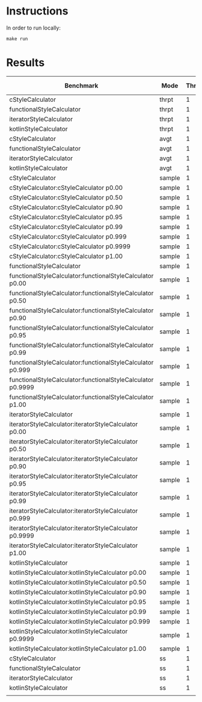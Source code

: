 # Instructions
In order to run locally:

```
make run
```

# Results
| Benchmark                                                                             | Mode   | Threads | Samples | Score           | Score Error (99.9%) | Unit   |
| ------------------------------------------------------------------------------------- | ------ | ------- | ------- | --------------- | ------------------- | ------ |
| cStyleCalculator                                            | thrpt  | 1       | 25      | 1.698106        | 0.238484            | ops/ns |
| functionalStyleCalculator                                   | thrpt  | 1       | 25      | 0.041903        | 0.002721            | ops/ns |
| iteratorStyleCalculator                                     | thrpt  | 1       | 25      | 1.970580        | 0.152724            | ops/ns |
| kotlinStyleCalculator                                     | thrpt  | 1       | 25      | 1.881233        | 0.198123            | ops/ns |
| cStyleCalculator                                            | avgt   | 1       | 25      | 0.582806        | 0.054818            | ns/op  |
| functionalStyleCalculator                                   | avgt   | 1       | 25      | 25.010708       | 2.069345            | ns/op  |
| iteratorStyleCalculator                                     | avgt   | 1       | 25      | 0.603647        | 0.042062            | ns/op  |
| kotlinStyleCalculator                                     | avgt   | 1       | 25      | 0.579168        | 0.037932            | ns/op  |
| cStyleCalculator                                            | sample | 1       | 767765  | 48.691180       | 2.202561            | ns/op  |
| cStyleCalculator:cStyleCalculator p0.00                     | sample | 1       | 1       | 0.000000        | NaN                 | ns/op  |
| cStyleCalculator:cStyleCalculator p0.50                     | sample | 1       | 1       | 0.000000        | NaN                 | ns/op  |
| cStyleCalculator:cStyleCalculator p0.90                     | sample | 1       | 1       | 100.000000      | NaN                 | ns/op  |
| cStyleCalculator:cStyleCalculator p0.95                     | sample | 1       | 1       | 100.000000      | NaN                 | ns/op  |
| cStyleCalculator:cStyleCalculator p0.99                     | sample | 1       | 1       | 100.000000      | NaN                 | ns/op  |
| cStyleCalculator:cStyleCalculator p0.999                    | sample | 1       | 1       | 200.000000      | NaN                 | ns/op  |
| cStyleCalculator:cStyleCalculator p0.9999                   | sample | 1       | 1       | 23530.892800    | NaN                 | ns/op  |
| cStyleCalculator:cStyleCalculator p1.00                     | sample | 1       | 1       | 138240.000000   | NaN                 | ns/op  |
| functionalStyleCalculator                                   | sample | 1       | 856688  | 71.863269       | 9.206023            | ns/op  |
| functionalStyleCalculator:functionalStyleCalculator p0.00   | sample | 1       | 1       | 0.000000        | NaN                 | ns/op  |
| functionalStyleCalculator:functionalStyleCalculator p0.50   | sample | 1       | 1       | 100.000000      | NaN                 | ns/op  |
| functionalStyleCalculator:functionalStyleCalculator p0.90   | sample | 1       | 1       | 100.000000      | NaN                 | ns/op  |
| functionalStyleCalculator:functionalStyleCalculator p0.95   | sample | 1       | 1       | 100.000000      | NaN                 | ns/op  |
| functionalStyleCalculator:functionalStyleCalculator p0.99   | sample | 1       | 1       | 200.000000      | NaN                 | ns/op  |
| functionalStyleCalculator:functionalStyleCalculator p0.999  | sample | 1       | 1       | 800.000000      | NaN                 | ns/op  |
| functionalStyleCalculator:functionalStyleCalculator p0.9999 | sample | 1       | 1       | 23680.000000    | NaN                 | ns/op  |
| functionalStyleCalculator:functionalStyleCalculator p1.00   | sample | 1       | 1       | 1699840.000000  | NaN                 | ns/op  |
| iteratorStyleCalculator                                     | sample | 1       | 815745  | 49.724872       | 1.995916            | ns/op  |
| iteratorStyleCalculator:iteratorStyleCalculator p0.00       | sample | 1       | 1       | 0.000000        | NaN                 | ns/op  |
| iteratorStyleCalculator:iteratorStyleCalculator p0.50       | sample | 1       | 1       | 0.000000        | NaN                 | ns/op  |
| iteratorStyleCalculator:iteratorStyleCalculator p0.90       | sample | 1       | 1       | 100.000000      | NaN                 | ns/op  |
| iteratorStyleCalculator:iteratorStyleCalculator p0.95       | sample | 1       | 1       | 100.000000      | NaN                 | ns/op  |
| iteratorStyleCalculator:iteratorStyleCalculator p0.99       | sample | 1       | 1       | 100.000000      | NaN                 | ns/op  |
| iteratorStyleCalculator:iteratorStyleCalculator p0.999      | sample | 1       | 1       | 200.000000      | NaN                 | ns/op  |
| iteratorStyleCalculator:iteratorStyleCalculator p0.9999     | sample | 1       | 1       | 19624.838400    | NaN                 | ns/op  |
| iteratorStyleCalculator:iteratorStyleCalculator p1.00       | sample | 1       | 1       | 194816.000000   | NaN                 | ns/op  |
| kotlinStyleCalculator                                     | sample | 1       | 754097  | 53.340639       | 2.763094            | ns/op  |
| kotlinStyleCalculator:kotlinStyleCalculator p0.00         | sample | 1       | 1       | 0.000000        | NaN                 | ns/op  |
| kotlinStyleCalculator:kotlinStyleCalculator p0.50         | sample | 1       | 1       | 0.000000        | NaN                 | ns/op  |
| kotlinStyleCalculator:kotlinStyleCalculator p0.90         | sample | 1       | 1       | 100.000000      | NaN                 | ns/op  |
| kotlinStyleCalculator:kotlinStyleCalculator p0.95         | sample | 1       | 1       | 100.000000      | NaN                 | ns/op  |
| kotlinStyleCalculator:kotlinStyleCalculator p0.99         | sample | 1       | 1       | 100.000000      | NaN                 | ns/op  |
| kotlinStyleCalculator:kotlinStyleCalculator p0.999        | sample | 1       | 1       | 200.000000      | NaN                 | ns/op  |
| kotlinStyleCalculator:kotlinStyleCalculator p0.9999       | sample | 1       | 1       | 26936.659200    | NaN                 | ns/op  |
| kotlinStyleCalculator:kotlinStyleCalculator p1.00         | sample | 1       | 1       | 268800.000000   | NaN                 | ns/op  |
| cStyleCalculator                                            | ss     | 1       | 5       | 2888360.000000  | 4390771.650417      | ns/op  |
| functionalStyleCalculator                                   | ss     | 1       | 5       | 5618980.000000  | 18150614.248119     | ns/op  |
| iteratorStyleCalculator                                     | ss     | 1       | 5       | 1905480.000000  | 1208848.422987      | ns/op  |
| kotlinStyleCalculator                                     | ss     | 1       | 5       | 88125760.000000 | 17243120.114739     | ns/op  |
|                                                                                       |